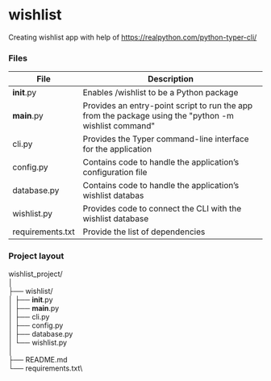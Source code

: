 # wishlist
Creating wishlist app with help of https://realpython.com/python-typer-cli/


### Files
| File 	| Description|
|---|---|
|__init__.py| 	Enables /wishlist to be a Python package|
|__main__.py| 	Provides an entry-point script to run the app from the package using the "python -m wishlist command"|
|cli.py 	|Provides the Typer command-line interface for the application|
|config.py |	Contains code to handle the application’s configuration file|
|database.py| 	Contains code to handle the application’s wishlist databas|
|wishlist.py |	Provides code to connect the CLI with the wishlist database|
|requirements.txt| Provide the list of dependencies |

### Project layout
  wishlist_project/\
│\
├── wishlist/\
│   ├── __init__.py\
│   ├── __main__.py\
│   ├── cli.py\
│   ├── config.py\
│   ├── database.py\
│   └── wishlist.py\
│\
├── README.md\
└── requirements.txt\
